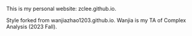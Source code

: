 This is my personal website: zclee.github.io.

Style forked from wanjiazhao1203.github.io. Wanjia is my TA of Complex Analysis (2023 Fall).
